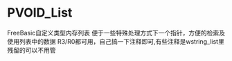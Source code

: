 # PVOID_List
FreeBasic自定义类型内存列表
便于一些特殊处理方式下一个指针，方便的检索及使用列表中的数据
R3/R0都可用，自己搞一下注释即可,有些注释是wstring_list里残留的可以不用管
